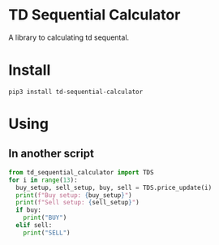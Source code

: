 # TD Sequential Calculator
A library to calculating td sequental.
# Install
```
pip3 install td-sequential-calculator
```
# Using
## In another script
```python
from td_sequential_calculator import TDS
for i in range(13):
  buy_setup, sell_setup, buy, sell = TDS.price_update(i)
  print(f"Buy setup: {buy_setup}")
  print(f"Sell setup: {sell_setup}")
  if buy:
    print("BUY")
  elif sell:
    print("SELL")
```